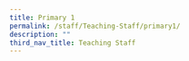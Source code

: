 ```yaml
---
title: Primary 1
permalink: /staff/Teaching-Staff/primary1/
description: ""
third_nav_title: Teaching Staff
---
```


